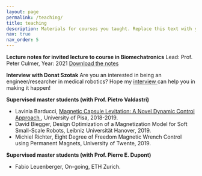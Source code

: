 ```yaml
---
layout: page
permalink: /teaching/
title: teaching
description: Materials for courses you taught. Replace this text with your description.
nav: true
nav_order: 5
---
```


**Lecture notes for invited lecture to course in Biomechatronics**
Lead: Prof. Peter Culmer, Year: 2021
<a href='https://drive.google.com/uc?export=download&id=1c7rJ_bbkBipC-ll3J3oD2sIF9QXacMgv'> Download the notes </a>

**Interview with Donat Szotak**
Are you an interested in being an engineer/researcher in medical robotics? Hope my <a href='https://www.youtube.com/watch?v=OykmNSyJ9RE'> interview </a> can help you in making it happen!

**Supervised master students (with Prof. Pietro Valdastri)**
* Lavinia Barducci, <a href='https://etd.adm.unipi.it/t/etd-06292018-112751/'> Magnetic Capsule Levitation: A Novel Dynamic Control Approach </a>, University of Pisa, 2018-2019.
* David Biegger, Design Optimization of a Magnetization Model for Soft Small-Scale Robots, Leibniz Universität Hanover, 2019.
* Michiel Richter, Eight Degree of Freedom Magnetic Wrench Control using Permanent Magnets, University of Twente, 2019.

**Supervised master students (with Prof. Pierre E. Dupont)**
* Fabio Leuenberger, On-going, ETH Zurich.
